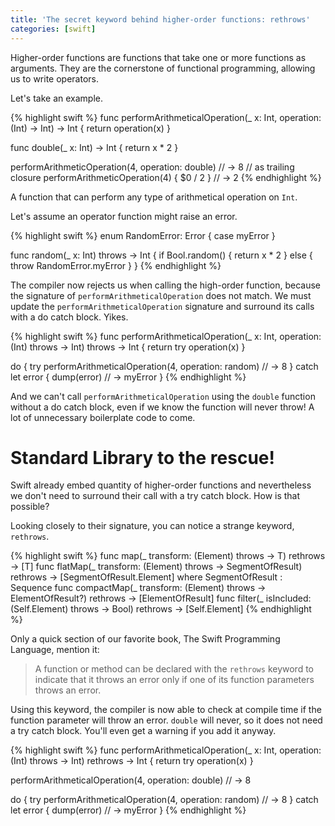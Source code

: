 ```yaml
---
title: 'The secret keyword behind higher-order functions: rethrows'
categories: [swift]
---
```


Higher-order functions are functions that take one or more functions as arguments. They are the cornerstone of functional programming, allowing us to write operators. 

Let's take an example.

{% highlight swift %}
func performArithmeticalOperation(_ x: Int, operation: (Int) -> Int) -> Int {
    return operation(x)
}

func double(_ x: Int) -> Int {
    return x * 2
}

performArithmeticOperation(4, operation: double) // -> 8
// as trailing closure
performArithmeticOperation(4) { $0 / 2 } // -> 2
{% endhighlight %}

A function that can perform any type of arithmetical operation on `Int`. 

Let's assume an operator function might raise an error. 

{% highlight swift %}
enum RandomError: Error {
    case myError
}

func random(_ x: Int) throws -> Int {
    if Bool.random() {
        return x * 2
    } else {
        throw RandomError.myError
    }
}
{% endhighlight %}

The compiler now rejects us when calling the high-order function, because the signature of `performArithmeticalOperation` does not match. We must update the `performArithmeticalOperation` signature and surround its calls with a do catch block. Yikes.

{% highlight swift %}
func performArithmeticalOperation(_ x: Int, operation: (Int) throws -> Int) throws -> Int {
    return try operation(x)
}

do {
    try performArithmeticalOperation(4, operation: random) // -> 8
} catch let error {
    dump(error) // -> myError
}
{% endhighlight %}

And we can't call `performArithmeticalOperation` using the `double` function without a do catch block, even if we know the function will never throw! A lot of unnecessary boilerplate code to come.

# Standard Library to the rescue!

Swift already embed quantity of higher-order functions and nevertheless we don't need to surround their call with a try catch block. How is that possible?

Looking closely to their signature, you can notice a strange keyword, `rethrows`.

{% highlight swift %}
func map<T>(_ transform: (Element) throws -> T) rethrows -> [T] 
func flatMap<SegmentOfResult>(_ transform: (Element) throws -> SegmentOfResult) rethrows -> [SegmentOfResult.Element] where SegmentOfResult : Sequence 
func compactMap<ElementOfResult>(_ transform: (Element) throws -> ElementOfResult?) rethrows -> [ElementOfResult] 
func filter(_ isIncluded: (Self.Element) throws -> Bool) rethrows -> [Self.Element] 
{% endhighlight %}

Only a quick section of our favorite book, The Swift Programming Language, mention it:

> A function or method can be declared with the `rethrows` keyword to indicate that it throws an error only if one of its function parameters throws an error.

Using this keyword, the compiler is now able to check at compile time if the function parameter will throw an error. `double` will never, so it does not need a try catch block. You'll even get a warning if you add it anyway.

{% highlight swift %}
func performArithmeticalOperation(_ x: Int, operation: (Int) throws -> Int) rethrows -> Int {
    return try operation(x)
}

performArithmeticalOperation(4, operation: double) // -> 8

do {
    try performArithmeticalOperation(4, operation: random) // -> 8
} catch let error {
    dump(error) // -> myError
}
{% endhighlight %}